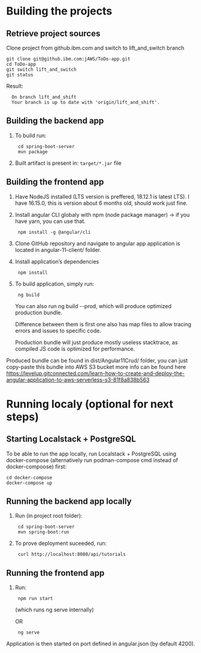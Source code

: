 # Building the projects

Retrieve project sources
--------

Clone project from github.ibm.com and switch to lift_and_switch branch

    git clone git@github.ibm.com:jAWS/ToDo-app.git
    cd ToDo-app
    git switch lift_and_switch
    git status

Result:

      On branch lift_and_shift
      Your branch is up to date with 'origin/lift_and_shift'.


Building the backend app
--------

1. To build run: 

        cd spring-boot-server
        mvn package

2. Built artifact is present in: `target/*.jar` file


Building the frontend app
--------

1. Have NodeJS installed (LTS version is preffered, 18.12.1 is latest LTS). I have 16.15.0, this is version about 6 months old, should work just fine.

2. Install angular CLI globaly with npm (node package manager) -> if you have yarn, you can use that.

        npm install -g @angular/cli

3. Clone GitHub repository and navigate to angular app
application is located in angular-11-client/ folder.

4. Install application’s dependencies
    
        npm install

5. To build application, simply run:

        ng build

    You can also run ng build --prod, which will produce optimized production bundle.
    
    Difference between them is first one also has map files to allow tracing errors and issues to specific code.

    Production bundle will just produce mostly useless stacktrace, as compiled JS code is optimized for performance.


Produced bundle can be found in dist/Angular11Crud/ folder, you can just copy-paste this bundle into AWS S3 bucket
more info can be found here
https://levelup.gitconnected.com/learn-how-to-create-and-deploy-the-angular-application-to-aws-serverless-s3-81f8a838b563


# Running localy (optional for next steps)

Starting Localstack + PostgreSQL
--------
To be able to run the app locally, run Localstack + PostgreSQL using docker-compose (alternatively run podman-compose cmd instead of docker-compoose) first:

    cd docker-compose
    docker-compose up

Running the backend app locally
--------

1. Run (in project root folder): 

        cd spring-boot-server
        mvn spring-boot:run

2. To prove deployment suceeded, run:

        curl http://localhost:8080/api/tutorials

Running the frontend app
---------

1. Run:
    
        npm run start

    (which runs ng serve internally)
    
    OR 
        
        ng serve

Application is then started on port defined in angular.json (by default 4200).